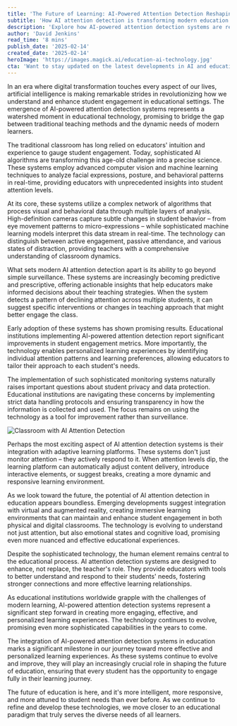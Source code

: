 ```yaml
---
title: 'The Future of Learning: AI-Powered Attention Detection Reshaping Educational Landscapes'
subtitle: 'How AI attention detection is transforming modern education'
description: 'Explore how AI-powered attention detection systems are revolutionizing education by providing real-time insights into student engagement and enabling personalized learning experiences. Learn about the integration of computer vision and machine learning techniques that are helping educators make informed decisions while maintaining ethical considerations.'
author: 'David Jenkins'
read_time: '8 mins'
publish_date: '2025-02-14'
created_date: '2025-02-14'
heroImage: 'https://images.magick.ai/education-ai-technology.jpg'
cta: 'Want to stay updated on the latest developments in AI and education? Follow us on LinkedIn for exclusive insights and join a community of forward-thinking educators and technologists shaping the future of learning.'
---
```


In an era where digital transformation touches every aspect of our lives, artificial intelligence is making remarkable strides in revolutionizing how we understand and enhance student engagement in educational settings. The emergence of AI-powered attention detection systems represents a watershed moment in educational technology, promising to bridge the gap between traditional teaching methods and the dynamic needs of modern learners.

The traditional classroom has long relied on educators' intuition and experience to gauge student engagement. Today, sophisticated AI algorithms are transforming this age-old challenge into a precise science. These systems employ advanced computer vision and machine learning techniques to analyze facial expressions, posture, and behavioral patterns in real-time, providing educators with unprecedented insights into student attention levels.

At its core, these systems utilize a complex network of algorithms that process visual and behavioral data through multiple layers of analysis. High-definition cameras capture subtle changes in student behavior – from eye movement patterns to micro-expressions – while sophisticated machine learning models interpret this data stream in real-time. The technology can distinguish between active engagement, passive attendance, and various states of distraction, providing teachers with a comprehensive understanding of classroom dynamics.

What sets modern AI attention detection apart is its ability to go beyond simple surveillance. These systems are increasingly becoming predictive and prescriptive, offering actionable insights that help educators make informed decisions about their teaching strategies. When the system detects a pattern of declining attention across multiple students, it can suggest specific interventions or changes in teaching approach that might better engage the class.

Early adoption of these systems has shown promising results. Educational institutions implementing AI-powered attention detection report significant improvements in student engagement metrics. More importantly, the technology enables personalized learning experiences by identifying individual attention patterns and learning preferences, allowing educators to tailor their approach to each student's needs.

The implementation of such sophisticated monitoring systems naturally raises important questions about student privacy and data protection. Educational institutions are navigating these concerns by implementing strict data handling protocols and ensuring transparency in how the information is collected and used. The focus remains on using the technology as a tool for improvement rather than surveillance.

![Classroom with AI Attention Detection](https://images.magick.ai/education-classroom-ai-tech.jpg)

Perhaps the most exciting aspect of AI attention detection systems is their integration with adaptive learning platforms. These systems don't just monitor attention – they actively respond to it. When attention levels dip, the learning platform can automatically adjust content delivery, introduce interactive elements, or suggest breaks, creating a more dynamic and responsive learning environment.

As we look toward the future, the potential of AI attention detection in education appears boundless. Emerging developments suggest integration with virtual and augmented reality, creating immersive learning environments that can maintain and enhance student engagement in both physical and digital classrooms. The technology is evolving to understand not just attention, but also emotional states and cognitive load, promising even more nuanced and effective educational experiences.

Despite the sophisticated technology, the human element remains central to the educational process. AI attention detection systems are designed to enhance, not replace, the teacher's role. They provide educators with tools to better understand and respond to their students' needs, fostering stronger connections and more effective learning relationships.

As educational institutions worldwide grapple with the challenges of modern learning, AI-powered attention detection systems represent a significant step forward in creating more engaging, effective, and personalized learning experiences. The technology continues to evolve, promising even more sophisticated capabilities in the years to come.

The integration of AI-powered attention detection systems in education marks a significant milestone in our journey toward more effective and personalized learning experiences. As these systems continue to evolve and improve, they will play an increasingly crucial role in shaping the future of education, ensuring that every student has the opportunity to engage fully in their learning journey.

The future of education is here, and it's more intelligent, more responsive, and more attuned to student needs than ever before. As we continue to refine and develop these technologies, we move closer to an educational paradigm that truly serves the diverse needs of all learners.